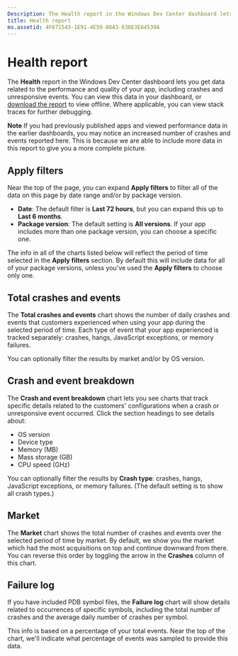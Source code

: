 ```yaml
---
Description: The Health report in the Windows Dev Center dashboard lets you get data related to the performance and quality of your app, including crashes and unresponsive events.
title: Health report
ms.assetid: 4F671543-1E91-4E59-88A3-638E3E64539A
---
```


# Health report


The **Health** report in the Windows Dev Center dashboard lets you get data related to the performance and quality of your app, including crashes and unresponsive events. You can view this data in your dashboard, or [download the report](download-analytic-reports.md) to view offline. Where applicable, you can view stack traces for further debugging.

**Note**  If you had previously published apps and viewed performance data in the earlier dashboards, you may notice an increased number of crashes and events reported here. This is because we are able to include more data in this report to give you a more complete picture.

 

## Apply filters


Near the top of the page, you can expand **Apply filters** to filter all of the data on this page by date range and/or by package version.

-   **Date**: The default filter is **Last 72 hours**, but you can expand this up to **Last 6 months**.
-   **Package version**: The default setting is **All versions**. If your app includes more than one package version, you can choose a specific one.

The info in all of the charts listed below will reflect the period of time selected in the **Apply filters** section. By default this will include data for all of your package versions, unless you've used the **Apply filters** to choose only one.

## Total crashes and events


The **Total crashes and events** chart shows the number of daily crashes and events that customers experienced when using your app during the selected period of time. Each type of event that your app experienced is tracked separately: crashes, hangs, JavaScript exceptions, or memory failures.

You can optionally filter the results by market and/or by OS version.

## Crash and event breakdown


The **Crash and event breakdown** chart lets you see charts that track specific details related to the customers' configurations when a crash or unresponsive event occurred. Click the section headings to see details about:

-   OS version
-   Device type
-   Memory (MB)
-   Mass storage (GB)
-   CPU speed (GHz)

You can optionally filter the results by **Crash type**: crashes, hangs, JavaScript exceptions, or memory failures. (The default setting is to show all crash types.)

## Market


The **Market** chart shows the total number of crashes and events over the selected period of time by market. By default, we show you the market which had the most acquisitions on top and continue downward from there. You can reverse this order by toggling the arrow in the **Crashes** column of this chart.

## Failure log


If you have included PDB symbol files, the **Failure log** chart will show details related to occurrences of specific symbols, including the total number of crashes and the average daily number of crashes per symbol.

This info is based on a percentage of your total events. Near the top of the chart, we'll indicate what percentage of events was sampled to provide this data.

 

 






<!--HONumber=Jun16_HO1-->



